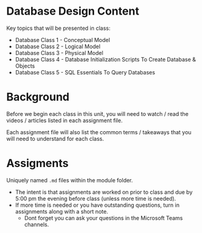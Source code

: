 # Database Design Content

Key topics that will be presented in class:

* Database Class 1 - Conceptual Model
* Database Class 2 - Logical Model
* Database Class 3 - Physical Model
* Database Class 4 - Database Initialization Scripts To Create Database & Objects
* Database Class 5 - SQL Essentials To Query Databases

# Background

Before we begin each class in this unit, you will need to watch / read the videos / articles listed in each assignment file.

Each assignment file will also list the common terms / takeaways that you will need to understand for each class.

# Assigments

Uniquely named `.md` files within the module folder.
* The intent is that assignments are worked on prior to class and due by 5:00 pm the evening before class (unless more time is needed).
* If more time is needed or you have outstanding questions, turn in assignments along with a short note.
  - Dont forget you can ask your questions in the Microsoft Teams channels.
